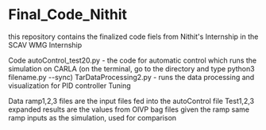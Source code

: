 # Final_Code_Nithit
this repository contains the finalized code fiels from Nithit's Internship in the SCAV WMG Internship

Code 
autoControl_test20.py  - the code for automatic control which runs the simulation on CARLA (on the terminal, go to the directory and type python3 filename.py --sync)
TarDataProcessing2.py - runs the data processing and visualization for PID controller Tuning 


Data
ramp1,2,3 files are the input files fed into the autoControl file 
Test1,2,3 expanded results are the values from OIVP bag files given the ramp same ramp inputs as the simulation, used for comparison

